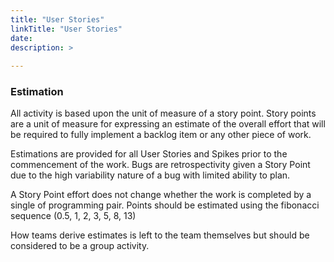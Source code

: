 ```yaml
---
title: "User Stories"
linkTitle: "User Stories"
date: 
description: >
  
---
```

### Estimation

All activity is based upon the unit of measure of a story point. Story
points are a unit of measure for expressing an estimate of the overall
effort that will be required to fully implement a backlog item or any
other piece of work.

Estimations are provided for all User Stories and Spikes prior to the
commencement of the work. Bugs are retrospectivity given a Story Point
due to the high variability nature of a bug with limited ability to
plan.

A Story Point effort does not change whether the work is completed by a
single of programming pair. Points should be estimated using the
fibonacci sequence (0.5, 1, 2, 3, 5, 8, 13)

How teams derive estimates is left to the team themselves but should be
considered to be a group activity.